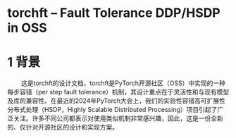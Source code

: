 # torchft – Fault Tolerance DDP/HSDP in OSS

# 1 背景
&nbsp;&nbsp;&nbsp;&nbsp;&nbsp;&nbsp;&nbsp;&nbsp;这是torchft的设计文档，torchft是PyTorch开源社区（OSS）中实现的一种每步容错（per step fault tolerance）机制，其设计重点在于灵活性和与现有模型及库的兼容性。在最近的2024年PyTorch大会上，我们的实验性容错高可扩展性分布式处理（HSDP，Highly Scalable Distributed Processing）项目引起了广泛关注。许多不同公司都表示对使用类似机制非常感兴趣，因此，这是一份全新的、仅针对开源社区的设计和实现方案。<br>


